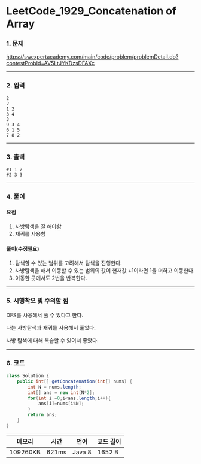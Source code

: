 # LeetCode_1929_Concatenation of Array
### 1. 문제

https://swexpertacademy.com/main/code/problem/problemDetail.do?contestProbId=AV5LtJYKDzsDFAXc

---

### 2. 입력
```
2
2
1 2
3 4
3
9 3 4
6 1 5
7 8 2
```

---


### 3. 출력
```
#1 1 2
#2 3 3
```

---


### 4. 풀이
#### 요점

1.    사방탐색을 잘 해야함
2.    재귀를 사용함

#### 풀이(수정필요)

1. 탐색할 수 있는 범위를 고려해서 탐색을 진행한다.
2. 사방탐색을 해서 이동할 수 있는 범위의 값이 현재값 +1이라면 1을 더하고 이동한다.
3. 이동한 곳에서도 2번을 반복한다. 

---


### 5. 시행착오 및 주의할 점
DFS를 사용해서 풀 수 있다고 한다.

나는 사방탐색과 재귀를 사용해서 풀었다.

사방 탐색에 대해 복습할 수 있어서 좋았다.

---

### 6. 코드

```java
class Solution {
    public int[] getConcatenation(int[] nums) {
        int N = nums.length;
        int[] ans = new int[N*2];
        for(int i =0;i<ans.length;i++){
            ans[i]=nums[i%N];
        }
        return ans;
    }
}
```

| 메모리   | 시간  | 언어   | 코드 길이 |
| -------- | ----- | ------ | --------- |
| 109260KB | 621ms | Java 8 | 1652 B    |

